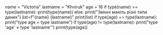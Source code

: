 name = "Victoria"
lastname = "Khviruk"
age = 16
if type(name) == type(lastname):
    print(type(name))
else:
    print("Змінні мають різні типи даних")
list=f"{name} {lastname}"
print(list)
if type(age) == type(lastname):
    print("type age = type lastname")
if type(age) != type(lastname):
    print("type 'age' ≠ type 'lastname'")
    print(type(age))
